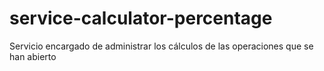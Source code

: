 # service-calculator-percentage
Servicio encargado de administrar los cálculos de las operaciones que se han abierto 
